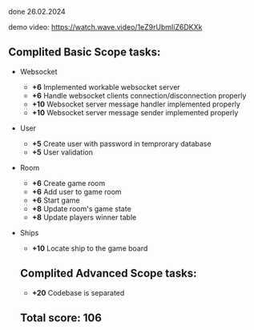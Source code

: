 done 26.02.2024

demo video: https://watch.wave.video/1eZ9rUbmIiZ6DKXk

## Complited Basic Scope tasks:

- Websocket
    - **+6** Implemented workable websocket server
    - **+6** Handle websocket clients connection/disconnection properly
    - **+10** Websocket server message handler implemented properly
    - **+10** Websocket server message sender implemented properly
- User
    - **+5** Create user with password in temprorary database
    - **+5** User validation
- Room
    - **+6** Create game room
    - **+6** Add user to game room
    - **+6** Start game
    - **+8** Update room's game state 
    - **+8** Update players winner table
- Ships
    - **+10** Locate ship to the game board
 
  ## Complited Advanced Scope tasks:
    - **+20** Codebase is separated
 
  ## Total score: 106
